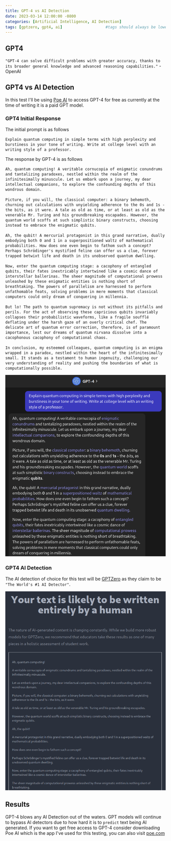 ```yaml
---
title: GPT-4 vs AI Detection
date: 2023-03-14 12:00:00 -0800
categories: [Artificial Intelligence, AI Detection]
tags: [gptzero, gpt4, ai]                   #tags should always be lowercase
---
```


## GPT4 
`"GPT-4 can solve difficult problems with greater accuracy, thanks to its broader general knowledge and advanced reasoning capabilities."` - OpenAI

## GPT4 vs AI Detection 
In this test I'll be using [Poe AI](https://poe.com/) to access GPT-4 for free as currently at the time of writing it is a paid GPT model. 

### GPT4 Initial Response 
The initial prompt is as follows 
~~~
Explain quantum computing in simple terms with high perplexity and burstiness in your tone of writing. Write at college level with an writing style of a professor.
~~~

The response by GPT-4 is as follows 

~~~
Ah, quantum computing! A veritable cornucopia of enigmatic conundrums and tantalizing paradoxes, nestled within the realm of the infinitesimally minuscule. Let us embark upon a journey, my dear intellectual companions, to explore the confounding depths of this wondrous domain.

Picture, if you will, the classical computer: a binary behemoth, churning out calculations with unyielding adherence to the 0s and 1s - the bits, as it were. A tale as old as time, or at least as old as the venerable Mr. Turing and his groundbreaking escapades. However, the quantum world scoffs at such simplistic binary constructs, choosing instead to embrace the enigmatic qubits.

Ah, the qubit! A mercurial protagonist in this grand narrative, dually embodying both 0 and 1 in a superpositioned waltz of mathematical probabilities. How does one even begin to fathom such a concept? Perhaps Schrödinger's mystified feline can offer us a clue, forever trapped betwixt life and death in its unobserved quantum dwelling.

Now, enter the quantum computing stage: a cacophony of entangled qubits, their fates inextricably intertwined like a cosmic dance of interstellar ballerinas. The sheer magnitude of computational prowess unleashed by these enigmatic entities is nothing short of breathtaking. The powers of parallelism are harnessed to perform unfathomable feats, solving problems in mere moments that classical computers could only dream of conquering in millennia.

But lo! The path to quantum supremacy is not without its pitfalls and perils. For the act of observing these capricious qubits invariably collapses their probabilistic waveforms, like a fragile soufflé deflating under the harsh gaze of an overly critical chef. The delicate art of quantum error correction, therefore, is of paramount importance, lest our dreams of quantum nirvana dissolve into a cacophonous cacophony of computational chaos.

In conclusion, my esteemed colleagues, quantum computing is an enigma wrapped in a paradox, nestled within the heart of the infinitesimally small. It stands as a testament to human ingenuity, challenging our very understanding of reality and pushing the boundaries of what is computationally possible.
~~~

![Image shows gpt4 response given by poe ai](/assets/img/gpt%204%20vs%20ai%20detection/gpt4.png)

### GPT4 AI Detection 
The AI detection of choice for this test will be [GPTZero](https://gptzero.me/) as they claim to be `"The World's #1 AI Detector"`.

![Image shows gpt4 response vs gptzero ai detection](/assets/img/gpt%204%20vs%20ai%20detection/gptzero.png)

## Results 
GPT-4 blows any AI Detection out of the waters. GPT models will continue to bypass AI detectors due to how hard it is to `predict` text being AI generated. If you want to get free access to GPT-4 consider downloading Poe AI which is the app I've used for this testing, you can also visit [poe.com](https://poe.com/)